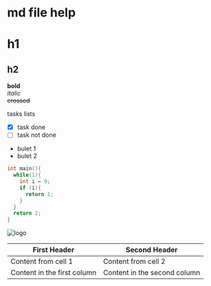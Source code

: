# md file help
# h1  
## h2  
**bold**  
*italic*  
~~crossed~~

tasks lists  
- [X] task done  
- [ ] task not done 

* bulet 1
* bulet 2

```c
int main(){
  while(1){
    int i = 0;
    if (i){
      return 1;
    }
  }
  return 2;
}
```

![logo](https://avatars0.githubusercontent.com/u/22059714?v=3&s=460)

First Header | Second Header
------------ | -------------
Content from cell 1 | Content from cell 2
Content in the first column | Content in the second column